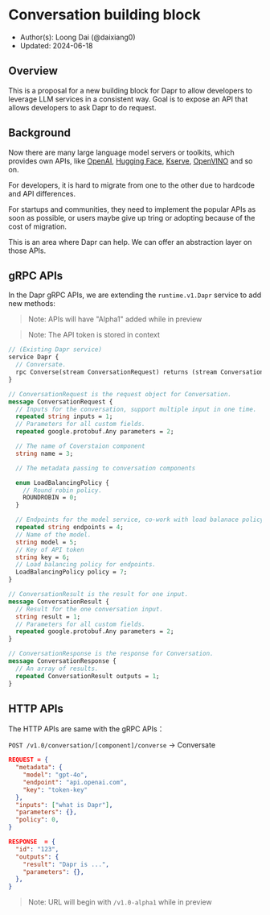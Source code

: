 # Conversation building block

* Author(s): Loong Dai (@daixiang0)
* Updated: 2024-06-18

## Overview

This is a proposal for a new building block for Dapr to allow developers to leverage LLM services in a consistent way. Goal is to expose an API that allows developers to ask Dapr to do request.

## Background

Now there are many large language model servers or toolkits, which provides own APIs, like [OpenAI](https://openai.com/), [Hugging Face](https://huggingface.co/), [Kserve](https://kserve.github.io/website/latest/), [OpenVINO](https://docs.openvino.ai/) and so on.

For developers, it is hard to migrate from one to the other due to hardcode and API differences.

For startups and communities, they need to implement the popular APIs as soon as possible, or users maybe give up tring or adopting because of the cost of migration.

This is an area where Dapr can help. We can offer an abstraction layer on those APIs.

## gRPC APIs

In the Dapr gRPC APIs, we are extending the `runtime.v1.Dapr` service to add new methods:

> Note: APIs will have "Alpha1" added while in preview

> Note: The API token is stored in context

```proto
// (Existing Dapr service)
service Dapr {
  // Conversate.
  rpc Converse(stream ConversationRequest) returns (stream ConversationResponse);
}

// ConversationRequest is the request object for Conversation.
message ConversationRequest {
  // Inputs for the conversation, support multiple input in one time.
  repeated string inputs = 1;
  // Parameters for all custom fields.
  repeated google.protobuf.Any parameters = 2;

  // The name of Coverstaion component
  string name = 3;

  // The metadata passing to conversation components

  enum LoadBalancingPolicy {
    // Round robin policy.
    ROUNDROBIN = 0;
  }

  // Endpoints for the model service, co-work with load balanace policy.
  repeated string endpoints = 4;
  // Name of the model.
  string model = 5;
  // Key of API token
  string key = 6;
  // Load balancing policy for endpoints.
  LoadBalancingPolicy policy = 7;
}

// ConversationResult is the result for one input.
message ConversationResult {
  // Result for the one conversation input.
  string result = 1;
  // Parameters for all custom fields.
  repeated google.protobuf.Any parameters = 2;
}

// ConversationResponse is the response for Conversation.
message ConversationResponse {
  // An array of results.
  repeated ConversationResult outputs = 1;
}
```

## HTTP APIs

The HTTP APIs are same with the gRPC APIs：

`POST /v1.0/conversation/[component]/converse` -> Conversate

```json
REQUEST = {
  "metadata": {
    "model": "gpt-4o",
    "endpoint": "api.openai.com",
    "key": "token-key"
  },
  "inputs": ["what is Dapr"],
  "parameters": {},
  "policy": 0,
}

RESPONSE  = {
  "id": "123",
  "outputs": {
    "result": "Dapr is ...",
    "parameters": {},
  },
}
```

> Note: URL will begin with `/v1.0-alpha1` while in preview
